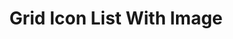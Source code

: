 ---
title: Grid Icon List With Image
component: "features"
seo:
  page_title:
  meta_description:
  featured_image: /uploads/featured-image.jpg
  featured_image_alt:
html_example:
  - |
    <section class="block" aria-labelledby="feature-heading">
      <div class="wrapper-lg flow text-color-white">
        <h2 id="feature-heading">Feature Heading</h2>
        <div class="grid gap-md">
          <div class="grid-12 grid-6-md flow">
            <div class="columns gap-sm">
              <div class="col">
                <div class="icon-xl icon-fill-white">
                  <svg xmlns="http://www.w3.org/2000/svg" viewBox="0 0 512 512"><path d="M499.99 176h-59.87l-16.64-41.6C406.38 91.63 365.57 64 319.5 64h-127c-46.06 0-86.88 27.63-103.99 70.4L71.87 176H12.01C4.2 176-1.53 183.34.37 190.91l6 24C7.7 220.25 12.5 224 18.01 224h20.07C24.65 235.73 16 252.78 16 272v48c0 16.12 6.16 30.67 16 41.93V416c0 17.67 14.33 32 32 32h32c17.67 0 32-14.33 32-32v-32h256v32c0 17.67 14.33 32 32 32h32c17.67 0 32-14.33 32-32v-54.07c9.84-11.25 16-25.8 16-41.93v-48c0-19.22-8.65-36.27-22.07-48H494c5.51 0 10.31-3.75 11.64-9.09l6-24c1.89-7.57-3.84-14.91-11.65-14.91zm-352.06-17.83c7.29-18.22 24.94-30.17 44.57-30.17h127c19.63 0 37.28 11.95 44.57 30.17L384 208H128l19.93-49.83zM96 319.8c-19.2 0-32-12.76-32-31.9S76.8 256 96 256s48 28.71 48 47.85-28.8 15.95-48 15.95zm320 0c-19.2 0-48 3.19-48-15.95S396.8 256 416 256s32 12.76 32 31.9-12.8 31.9-32 31.9z"/></svg>
                </div>
                <h3 class="h4 mt-1">Awesome Feature</h3>
                <p>Lumbersexual VHS viral art party brunch ramps jawn fam humblebrag lomo small batch synth flannel.</p>
              </div>
              <div class="col">
                <div class="icon-xl icon-fill-white">
                  <svg xmlns="http://www.w3.org/2000/svg" viewBox="0 0 512 512"><path d="M496 448H16c-8.84 0-16 7.16-16 16v32c0 8.84 7.16 16 16 16h480c8.84 0 16-7.16 16-16v-32c0-8.84-7.16-16-16-16zm-304-64l-64-32 64-32 32-64 32 64 64 32-64 32-16 32h208l-86.41-201.63a63.955 63.955 0 0 1-1.89-45.45L416 0 228.42 107.19a127.989 127.989 0 0 0-53.46 59.15L64 416h144l-16-32zm64-224l16-32 16 32 32 16-32 16-16 32-16-32-32-16 32-16z"/></svg>
                </div>
                <h3 class="h4 mt-1">Awesome Feature</h3>
                <p>Gastropub microdosing williamsburg skateboard iPhone selfies.</p>
              </div>
              <div class="col">
                <div class="icon-xl icon-fill-white">
                  <svg xmlns="http://www.w3.org/2000/svg" viewBox="0 0 384 512"><path d="M186.1.09C81.01 3.24 0 94.92 0 200.05v263.92c0 14.26 17.23 21.39 27.31 11.31l24.92-18.53c6.66-4.95 16-3.99 21.51 2.21l42.95 48.35c6.25 6.25 16.38 6.25 22.63 0l40.72-45.85c6.37-7.17 17.56-7.17 23.92 0l40.72 45.85c6.25 6.25 16.38 6.25 22.63 0l42.95-48.35c5.51-6.2 14.85-7.17 21.51-2.21l24.92 18.53c10.08 10.08 27.31 2.94 27.31-11.31V192C384 84 294.83-3.17 186.1.09zM128 224c-17.67 0-32-14.33-32-32s14.33-32 32-32 32 14.33 32 32-14.33 32-32 32zm128 0c-17.67 0-32-14.33-32-32s14.33-32 32-32 32 14.33 32 32-14.33 32-32 32z"/></svg>
                </div>
                <h3 class="h4 mt-1">Awesome Feature</h3>
                <p>La croix shoreditch church-key, kickstarter same man braid poke taxidermy iPhone retro.</p>
              </div>
              <div class="col">
                <div class="icon-xl icon-fill-white">
                  <svg xmlns="http://www.w3.org/2000/svg" viewBox="0 0 384 512"><path d="M216 23.86c0-23.8-30.65-32.77-44.15-13.04C48 191.85 224 200 224 288c0 35.63-29.11 64.46-64.85 63.99-35.17-.45-63.15-29.77-63.15-64.94v-85.51c0-21.7-26.47-32.23-41.43-16.5C27.8 213.16 0 261.33 0 320c0 105.87 86.13 192 192 192s192-86.13 192-192c0-170.29-168-193-168-296.14z"/></svg>
                </div>
                <h3 class="h4 mt-1">Awesome Feature</h3>
                <p>+1 vinyl prism gochujang vape kickstarter cupping meditation humblebrag yr flannel tote bag bespoke.</p>
              </div>
            </div>
          </div>
          <div class="grid-12 grid-6-md flow">
            <img src="https://source.unsplash.com/random/600x400?space" alt="" width="1200" height="800">
          </div>
        </div>
        <hr>
        <div class="grid-columns-5 gap-xl logo-wrapper">
          <img src="/uploads/Insight-Logo-White.png" alt="Insight Creative, Inc. logo" class="img-responsive dim" width="200" height="100">
          <img src="/uploads/Insight-Logo-White.png" alt="Insight Creative, Inc. logo" class="img-responsive dim" width="200" height="100">
          <img src="/uploads/Insight-Logo-White.png" alt="Insight Creative, Inc. logo" class="img-responsive dim" width="200" height="100">
          <img src="/uploads/Insight-Logo-White.png" alt="Insight Creative, Inc. logo" class="img-responsive dim" width="200" height="100">
          <img src="/uploads/Insight-Logo-White.png" alt="Insight Creative, Inc. logo" class="img-responsive dim" width="200" height="100">
        </div>
      </div>
    </section>
css_example:
  - |
    .logo-wrapper img {
      filter: grayscale(1) brightness(0.7);
    }
---
